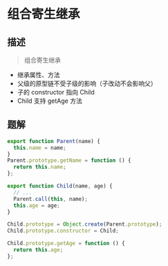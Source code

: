 # 组合寄生继承

## 描述

> 组合寄生继承

- 继承属性、方法
- 父级的原型链不受子级的影响（子改动不会影响父）
- 子的 constructor 指向 Child
- Child 支持 getAge 方法

## 题解

```javascript
export function Parent(name) {
  this.name = name;
}
Parent.prototype.getName = function () {
  return this.name;
};

export function Child(name, age) {
  // ...
  Parent.call(this, name);
  this.age = age;
}

Child.prototype = Object.create(Parent.prototype);
Child.prototype.constructor = Child;

Child.prototype.getAge = function () {
  return this.age;
};
```
